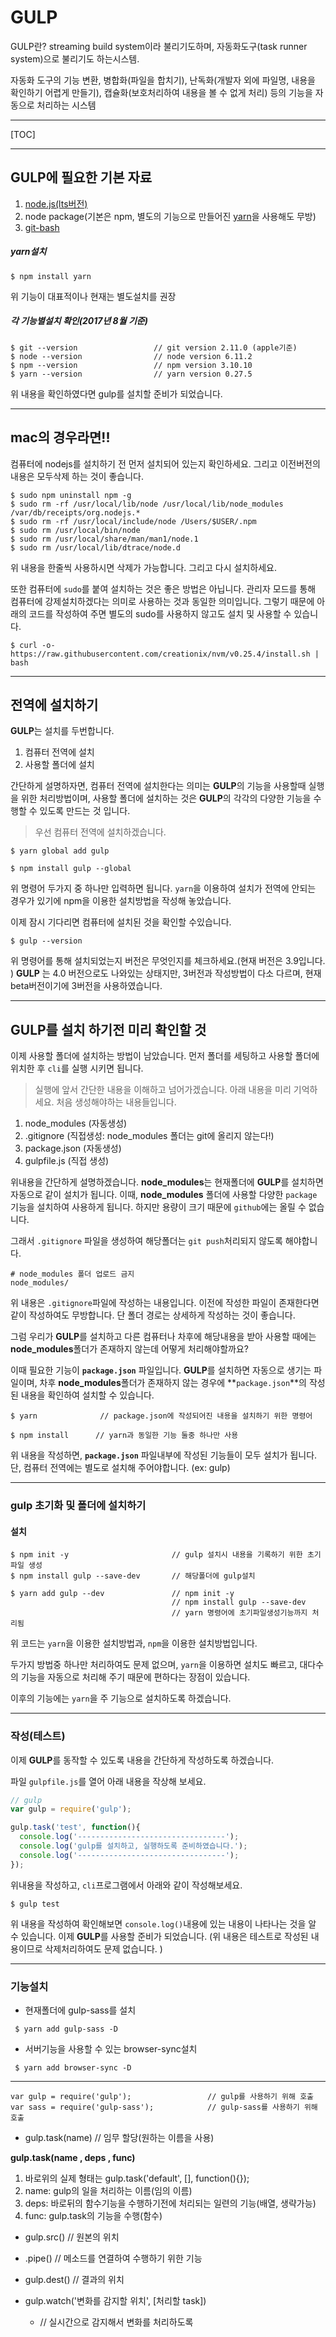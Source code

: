 # GULP

GULP란? streaming build system이라 불리기도하며, 자동화도구(task runner system)으로 불리기도 하는시스템.

자동화 도구의 기능 변환, 병합화(파일을 합치기), 난독화(개발자 외에 파일명, 내용을 확인하기 어렵게 만들기), 캡슐화(보호처리하여 내용을 볼 수 없게 처리) 등의 기능을 자동으로 처리하는 시스템

---
[TOC]

---

## GULP에 필요한 기본 자료

1. [node.js(lts버전)](http://nodejs.org)
2. node package(기본은 npm, 별도의 기능으로 만들어진 [yarn](https://yarnpkg.com)을 사용해도 무방)
3. [git-bash](http://git-scm.com/download)

##### yarn설치

```shell
$ npm install yarn				
```
위 기능이 대표적이나 현재는 별도설치를 권장

##### 각 기능별설치 확인(2017년 8월 기준)

```shell
$ git --version 				// git version 2.11.0 (apple기준)
$ node --version				// node version 6.11.2
$ npm --version					// npm version 3.10.10
$ yarn --version				// yarn version 0.27.5 
```

위 내용을 확인하였다면 gulp를 설치할 준비가 되었습니다. 

---

## mac의 경우라면!!

컴퓨터에 nodejs를 설치하기 전 먼저 설치되어 있는지 확인하세요.
그리고 이전버전의 내용은 모두삭제 하는 것이 좋습니다. 

```shell
$ sudo npm uninstall npm -g
$ sudo rm -rf /usr/local/lib/node /usr/local/lib/node_modules /var/db/receipts/org.nodejs.*
$ sudo rm -rf /usr/local/include/node /Users/$USER/.npm
$ sudo rm /usr/local/bin/node
$ sudo rm /usr/local/share/man/man1/node.1
$ sudo rm /usr/local/lib/dtrace/node.d
```

위 내용을 한줄씩 사용하시면 삭제가 가능합니다. 
그리고 다시 설치하세요.

또한 컴퓨터에 `sudo`를 붙여 설치하는 것은 좋은 방법은 아닙니다.
관리자 모드를 통해 컴퓨터에 강제설치하겠다는 의미로 사용하는 것과 동일한 의미입니다. 
그렇기 때문에 아래의 코드를 작성하여 주면 별도의 sudo를 사용하지 않고도 설치 및 사용할 수 있습니다.

```shell
$ curl -o- https://raw.githubusercontent.com/creationix/nvm/v0.25.4/install.sh | bash
```

---

## 전역에 설치하기

**GULP**는 설치를 두번합니다.

1. 컴퓨터 전역에 설치
2. 사용할 폴더에 설치

간단하게 설명하자면, 컴퓨터 전역에 설치한다는 의미는 **GULP**의 기능을 사용할때 실행을 위한 처리방법이며,
사용할 폴더에 설치하는 것은 **GULP**의 각각의 다양한 기능을 수행할 수 있도록 만드는 것 입니다.

>  우선 컴퓨터 전역에 설치하겠습니다. 

```shell
$ yarn global add gulp
```

```shell
$ npm install gulp --global
```

위 명령어 두가지 중  하나만 입력하면 됩니다. 
`yarn`을 이용하여 설치가 전역에 안되는 경우가 있기에 npm을 이용한 설치방법을 작성해 놓았습니다. 

이제 잠시 기다리면 컴퓨터에 설치된 것을 확인할 수있습니다. 

```shell
$ gulp --version
```

위 명령어를 통해 설치되었는지 버전은 무엇인지를 체크하세요.(현재 버전은 3.9입니다. )
**GULP** 는 4.0 버전으로도 나와있는 상태지만, 3버전과 작성방법이 다소 다르며, 현재 beta버전이기에 3버전을 사용하였습니다. 

---

## GULP를 설치 하기전 미리 확인할 것

이제 사용할 폴더에 설치하는 방법이 남았습니다. 
먼저 폴더를 세팅하고 사용할 폴더에  위치한 후 `cli`를 실행 시키면 됩니다. 

>  실행에 앞서 간단한 내용을 이해하고 넘어가겠습니다.
>  아래 내용을 미리 기억하세요. 
>  처음 생성해야하는 내용들입니다. 

1. node_modules (자동생성) 
2. .gitignore (직접생성: node_modules 폴더는 git에 올리지 않는다!)
3. package.json (자동생성)
4. gulpfile.js  (직접 생성)


위내용을 간단하게 설명하겠습니다. 
**node_modules**는 현재폴더에 **GULP**를 설치하면 자동으로 같이 설치가 됩니다. 
이때,  **node_modules** 폴더에 사용할 다양한 `package` 기능을 설치하여 사용하게 됩니다.
하지만 용량이 크기 때문에 `github`에는 올릴 수 없습니다. 

그래서 `.gitignore` 파일을 생성하여 해당폴더는 `git push`처리되지 않도록 해야합니다. 

```shell
# node_modules 폴더 업로드 금지
node_modules/
```

위 내용은 `.gitignore`파일에 작성하는 내용입니다. 
이전에 작성한 파일이 존재한다면 같이 작성하여도 무방합니다.
단 폴더 경로는 상세하게 작성하는 것이 좋습니다. 

그럼 우리가 **GULP**를 설치하고 다른 컴퓨터나 차후에 해당내용을 받아 사용할 때에는 
**node_modules**폴더가 존재하지 않는데 어떻게 처리해야할까요?

이때 필요한 기능이 **`package.json`** 파일입니다. 
**GULP**를 설치하면 자동으로 생기는 파일이며, 
차후 **node_modules**폴더가 존재하지 않는 경우에  **`package.json`**의 작성된 내용을 확인하여 설치할 수 있습니다. 

```shell
$ yarn				// package.json에 작성되어진 내용을 설치하기 위한 명령어
```

```shell
$ npm install      // yarn과 동일한 기능 둘중 하나만 사용
```

위 내용을 작성하면,  **`package.json`** 파일내부에 작성된 기능들이 모두 설치가 됩니다. 
단, 컴퓨터 전역에는 별도로 설치해 주어야합니다. (ex: gulp)

---

### gulp 초기화 및 폴더에 설치하기

#### 설치

```shell
$ npm init -y						// gulp 설치시 내용을 기록하기 위한 초기파일 생성
$ npm install gulp --save-dev		// 해당폴더에 gulp설치
```

```shell
$ yarn add gulp --dev				// npm init -y
									// npm install gulp --save-dev 
									// yarn 명령어에 초기파일생성기능까지 처리됨
```

위 코드는 `yarn`을 이용한 설치방법과, `npm`을 이용한 설치방법입니다.

두가지 방법중 하나만 처리하여도 문제 없으며, `yarn`을 이용하면 설치도 빠르고, 대다수의 기능을 자동으로 처리해 주기 때문에 편하다는 장점이 있습니다. 

이후의 기능에는 `yarn`을 주 기능으로 설치하도록 하겠습니다.

---

### 작성(테스트)

이제 **GULP**를 동작할 수 있도록 내용을 간단하게 작성하도록 하겠습니다.

파일 `gulpfile.js`를 열어 아래 내용을 작상해 보세요.

```javascript
// gulp
var gulp = require('gulp');

gulp.task('test', function(){
  console.log('---------------------------------');
  console.log('gulp를 설치하고, 실행하도록 준비하였습니다.'); 
  console.log('---------------------------------');
});
```

위내용을 작성하고, `cli`프로그램에서 아래와 같이 작성해보세요.

```shell
$ gulp test
```

위 내용을 작성하여 확인해보면 `console.log()`내용에 있는 내용이 나타나는 것을 알 수 있습니다.
이제 **GULP**를 사용할 준비가 되었습니다. (위 내용은 테스트로 작성된 내용이므로 삭제처리하여도 문제 없습니다. )

---

### 기능설치

- 현재폴더에 gulp-sass를 설치

```cli
 $ yarn add gulp-sass -D
```

- 서버기능을 사용할 수 있는 browser-sync설치

```cli
 $ yarn add browser-sync -D
```



------



```shell
var gulp = require('gulp');					// gulp를 사용하기 위해 호출
var sass = require('gulp-sass');			// gulp-sass를 사용하기 위해 호출
```



-  gulp.task(name)   		// 임무 할당(원하는 이름을 사용)

  **gulp.task(name ,  deps , func)** 

  1. 바로위의 실제 형태는 gulp.task('default', [], function(){});
  2. name: gulp의 일을 처리하는 이름(임의 이름)
  3. deps: 바로뒤의 함수기능을 수행하기전에 처리되는 일련의 기능(배열, 생략가능)
  4. func: gulp.task의 기능을 수행(함수)

- gulp.src()                            // 원본의 위치

- .pipe()                                 // 메소드를 연결하여 수행하기 위한 기능

- gulp.dest()                         // 결과의 위치

-  gulp.watch('변화를 감지할 위치', [처리할 task]) 

    -  // 실시간으로 감지해서 변화를 처리하도록


















